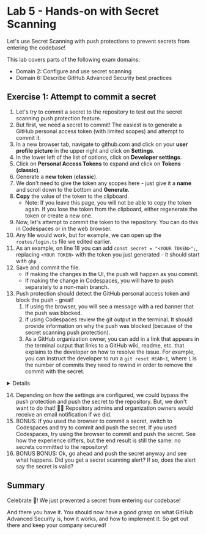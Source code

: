 # Lab 5 - Hands-on with Secret Scanning

Let's use Secret Scanning with push protections to prevent secrets from entering the codebase!

This lab covers parts of the following exam domains:

- Domain 2: Configure and use secret scanning
- Domain 6: Describe GitHub Advanced Security best practices

## Exercise 1: Attempt to commit a secret

1. Let's try to commit a secret to the repository to test out the secret scanning push protection feature.
2. But first, we need a secret to commit! The easiest is to generate a GitHub personal access token (with limited scopes) and attempt to commit it.
3. In a new browser tab, navigate to github.com and click on your **user profile picture** in the upper right and click on **Settings**.
4. In the lower left of the list of options, click on **Developer settings**.
5. Click on **Personal Access Tokens** to expand and click on **Tokens (classic)**.
6. Generate a **new token** (**classic**).
7. We don't need to give the token any scopes here - just give it a **name** and scroll down to the bottom and **Generate**.
8. **Copy**  the value of the token to the clipboard.
    - Note: If you leave this page, you will not be able to copy the token again. If you lose the token from the clipboard, either regenerate the token or create a new one.
9. Now, let's attempt to commit the token to the repository. You can do this in Codespaces or in the web browser.
10. Any file would work, but for example, we can open up the `routes/login.ts` file we edited earlier.
11. As an example, on line 18 you can add `const secret = "<YOUR TOKEN>";`, replacing `<YOUR TOKEN>` with the token you just generated - it should start with `ghp_`.
12. Save and commit the file.
    - If making the changes in the UI, the push will happen as you commit.
    - If making the change in Codespaces, you will have to push separately to a non-main branch.
13. Push protection should detect the GitHub personal access token and block the push - great!
    1. If using the browser, you will see a message with a red banner that the push was blocked.
    2. If using Codespaces review the git output in the terminal. It should provide information on why the push was blocked (because of the secret scanning push protection).
    3. As a GitHub organization owner, you can add in a link that appears in the terminal output that links to a GitHub wiki, readme, etc. that explains to the developer on how to resolve the issue. For example, you can instruct the developer to run a `git reset HEAD~1`, where `1` is the number of commits they need to rewind in order to remove the commit with the secret.
<details>
  In the UI:</br><img src="images/lab-5-1-1.png"/></br></br>
  In an IDE/Codespaces:</br><img src="images/lab-5-1-2.png"/>
</details>

14. Depending on how the settings are configured, we could bypass the push protection and push the secret to the repository. But, we don't want to do that! 🙅‍♂️ Repository admins and organization owners would receive an email notification if we did.
15. BONUS: If you used the browser to commit a secret, switch to Codespaces and try to commit and push the secret. If you used Codespaces, try using the browser to commit and push the secret. See how the experience differs, but the end result is still the same: no secrets committed to the repository!
16. BONUS BONUS: Ok, go ahead and push the secret anyway and see what happens. Did you get a secret scanning alert? If so, does the alert say the secret is valid?

## Summary

Celebrate 🎉! We just prevented a secret from entering our codebase!

And there you have it. You should now have a good grasp on what GitHub Advanced Security is, how it works, and how to implement it. So get out there and keep your company secured!
